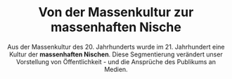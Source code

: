 ---
layout: trend
title: "Von der Massenkultur zur massenhaften Nische"
subtitle: "Aus der Massenkultur des 20. Jahrhunderts wurde im 21. Jahrhundert eine Kultur der **massenhaften Nischen**. Diese Segmentierung verändert unser Vorstellung von Öffentlichkeit - und die Ansprüche des Publikums an Medien."
---